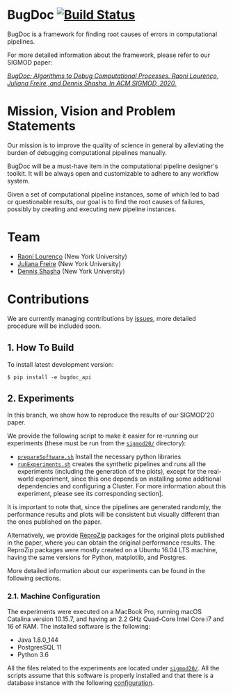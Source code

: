 # BugDoc [![Build Status](https://travis-ci.org/VIDA-NYU/BugDoc.svg?branch=master)](https://travis-ci.org/VIDA-NYU/BugDoc)

BugDoc is a framework for finding root causes of errors in computational pipelines.

For more detailed information about the framework, please refer to our SIGMOD paper:

[*BugDoc: Algorithms to Debug Computational Processes. Raoni Lourenço, Juliana Freire, and Dennis Shasha. In ACM SIGMOD, 2020.*](https://arxiv.org/abs/2004.06530)


# Mission, Vision and Problem Statements

Our mission is to improve the quality of science in general by alleviating the burden of debugging computational
pipelines manually. 

BugDoc will be a must-have item in the computational pipeline designer's toolkit. It will be always
open and customizable to adhere to any workflow system.

Given a set of computational pipeline instances, some of which led to bad or questionable results, our goal is to find the root causes of failures, possibly by creating and executing new pipeline instances.



# Team
* [Raoni Lourenço][rl] (New York University)
* [Juliana Freire][jf] (New York University)
* [Dennis Shasha][ds] (New York University)

[rl]: https://engineering.nyu.edu/raoni-lourenco
[jf]: http://vgc.poly.edu/~juliana/
[ds]: http://cs.nyu.edu/shasha/

# Contributions

We are currently managing contributions by [issues](https://github.com/VIDA-NYU/BugDoc/issues), more detailed procedure 
will be included soon.

## 1. How To Build

To install latest development version:

    $ pip install -e bugdoc_api
    
## 2. Experiments

In this branch, we show how to reproduce the results of our SIGMOD'20 paper.

We provide the following script to make it easier for re-running our experiments (these must be run from the [``sigmod20/``](sigmod20) directory):

* [``prepareSoftware.sh``](sigmod20/prepareSoftware.sh) Install the necessary python libraries
* [``runExperiments.sh``](sigmod20/runExperiments.sh) creates the synthetic pipelines and runs all the experiments (including the generation of the plots), except for the real-world experiment, since this one depends on installing some additional dependencies and configuring a Cluster. For more information about this experiment, please see its corresponding section].

It is important to note that, since the pipelines are generated randomly, the performance results and plots will be consistent but visually different than the ones published on the paper.

Alternatively, we provide [ReproZip](https://vida-nyu.github.io/reprozip/) packages for the original plots published in the paper, where you can obtain the original performance results. The ReproZip packages were mostly created on a Ubuntu 16.04 LTS machine, having the same versions for Python, matplotlib, and Postgres.

More detailed information about our experiments can be found in the following sections.

### 2.1. Machine Configuration

The experiments were executed on a MacBook Pro, running macOS Catalina version 10.15.7, and having an 2.2 GHz Quad-Core Intel Core i7 and 16 of RAM. The installed software is the following:

* Java 1.8.0_144
* PostgresSQL 11
* Python 3.6

All the files related to the experiments are located under [``sigmod20/``](sigmod20). All the scripts assume that this software is properly installed and that there is a database instance with the following [configuration](sigmod20/experiments/db.conf).
